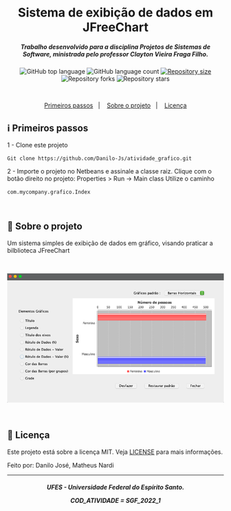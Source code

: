<h1 align="center">
    Sistema de exibição de dados em JFreeChart
</h1>

<h5 align="center">
Trabalho desenvolvido para a disciplina Projetos de Sistemas de Software, ministrada pelo professor Clayton Vieira Fraga Filho.
</h5>

<p align="center">
  <img alt="GitHub top language" src="https://img.shields.io/github/languages/top/Danilo-Js/atividade_grafico">

  <img alt="GitHub language count" src="https://img.shields.io/github/languages/count/Danilo-Js/atividade_grafico">
  
  <a href="https://img.shields.io/github/repo-size/Danilo-Js/atividade_grafico/commits/master">
    <img alt="Repository size" src="https://img.shields.io/github/repo-size/Danilo-Js/atividade_grafico">
  </a>
  
  <img alt="Repository forks" src="https://img.shields.io/github/forks/Danilo-Js/atividade_grafico">
  
  <img alt="Repository stars" src="https://img.shields.io/github/stars/Danilo-Js/atividade_grafico">
</p>

</br>

<p align="center" direction="row">
  <a href="#information_source-primeiros-passos">Primeiros passos</a>&nbsp;&nbsp;&nbsp;|&nbsp;&nbsp;&nbsp;
  <a href="#rocket-sobre-o-projeto">Sobre o projeto</a>&nbsp;&nbsp;&nbsp;|&nbsp;&nbsp;&nbsp;
  <a href="#memo-licença">Licença</a>
</p>

## :information_source: Primeiros passos

1 - Clone este projeto

```
Git clone https://github.com/Danilo-Js/atividade_grafico.git
```

2 - Importe o projeto no Netbeans e assinale a classe raiz. Clique com o botão direito no projeto: Properties > Run -> Main class
Utilize o caminho
```
com.mycompany.grafico.Index
```

</br>

## :rocket: Sobre o projeto

Um sistema simples de exibição de dados em gráfico, visando praticar a bilblioteca JFreeChart

</br>

<p align="center">
  <img alt="Web" width="600" height="300" src="https://github.com/Danilo-Js/atividade_grafico/blob/main/Images/grafico.png">
</p>

</br>

## :memo: Licença

Este projeto está sobre a licença MIT. Veja [LICENSE](https://github.com/Danilo-Js/atividade_grafico/blob/master/LICENSE) para mais informações.

Feito por: Danilo José, Matheus Nardi

---

<h5 align="center">
UFES - Universidade Federal do Espírito Santo. 
    
COD_ATIVIDADE = SGF_2022_1
</h5>
